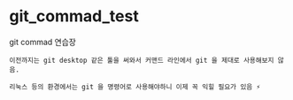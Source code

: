 # git_commad_test
git commad 연습장

```
이전까지는 git desktop 같은 툴을 써와서 커맨드 라인에서 git 을 제대로 사용해보지 않음.

리눅스 등의 환경에서는 git 을 명령어로 사용해야하니 이제 꼭 익힐 필요가 있음 ⚡︎
```
